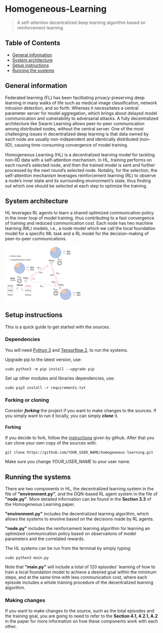 # Homogeneous-Learning
> A self-attention decentralized deep learning algorithm based on reinforcement learning.


## Table of Contents
* [General information](#general-information)
* [System architecture](#system-architecture)
* [Setup instructions](#setup-instructions)
* [Running the systems](#running-the-systems)


## General information
Federated learning (FL) has been facilitating privacy-preserving deep learning in many walks of life such as medical image classification, network intrusion detection, and so forth. Whereas it necessitates a central parameter server for model aggregation, which brings about delayed model communication and vulnerability to adversarial attacks. A fully decentralized architecture like Swarm Learning allows peer-to-peer communication among distributed nodes, without the central server. One of the most challenging issues in decentralized deep learning is that data owned by each node are usually non-independent and identically distributed (non-IID), causing time-consuming convergence of model training.　

Homogeneous Learning (HL) is a decentralized learning model for tackling non-IID data with a self-attention mechanism. In HL, training performs on each round’s selected node, and then the trained model is sent and further processed by the next round’s selected node. Notably, for the selection, the self-attention mechanism leverages reinforcement learning (RL) to observe a node’s inner state and its surrounding environment’s state, thus finding out which one should be selected at each step to optimize the training.


## System architecture
HL leverages RL agents to learn a shared optimized communication policy in the inner loop of model training, thus contributing to a fast convergence of training and reduced communication cost. Each node has two machine learning (ML) models, i.e., a node model which we call the local foundation model for a specific ML task and a RL model for the decision-making of peer-to-peer communications.

<img src="architecture.png" width="50%"/>


## Setup instructions
This is a quick guide to get started with the sources. 
### Dependencies 
You will need [Python 3](https://www.python.org/downloads/) and [Tensorflow 2](https://www.tensorflow.org/install/), to run the systems. 

Upgrade pip to the latest version, use:

    sudo python3 -m pip install --upgrade pip
    
Set up other modules and libraries dependencies, use:

    sudo pip3 install -r requirements.txt


### Forking or cloning
Consider ***forking*** the project if you want to make changes to the sources. If you simply want to run it locally, you can simply ***clone*** it.

#### Forking
If you decide to fork, follow the [instructions](https://help.github.com/articles/fork-a-repo) given by github. After that you can clone your own copy of the sources with:

    git clone https://github.com/YOUR_USER_NAME/homogeneous-learning.git

Make sure you change *YOUR_USER_NAME* to your user name.

## Running the systems
There are two components in HL, the decentralized learning system in the file of **"environment.py"**, and the DQN-based RL agent system in the file of **"node.py"**. More detailed information can be found in the **Section 3.3** of the Homogeneous Learning paper.

**"environment.py"** includes the decentralized learning algorithm, which allows the systems to envolve based on the decisions made by RL agents.

**"node.py"** includes the reinforcement learning algorithm for learning an optimized communication policy based on observations of model parameters and the correlated rewards.

The HL systems can be run from the terminal by simply typing:

    sudo python3 main.py
    
Note that **"main.py"** will include a total of 120 episodes' learning of how to train a local foundation model to achieve a desired goal within the minimum steps, and at the same time with less communication cost, where each episode includes a whole training procedure of the decentralized learning algorithm.

### Making changes
If you want to make changes to the source, such as the total episodes and the training goal, you are going to need to refer to the **Section 4.1, 4.2.1, A.2** in the paper for more information on how these components work with each other.




